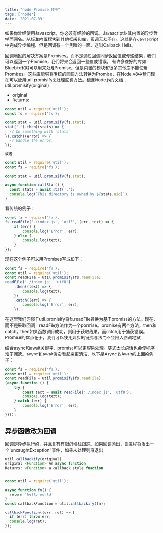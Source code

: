 ```yaml
---
title: "node Promise 转换"
tags: ['node']
date: '2021-07-09'
---
```


如果你曾经使用Javascript，你必须有经验的回调。Javascript以其内置的异步哲学而闻名。从标准内置模块到其他框架和库，回调无处不在。这就是在Javascript中完成异步编程。但是回调有一个黑暗的一面。这叫Callback Hells。

回调地狱的解决方案是Promises。而不是通过回调同步返回值或传递结果，我们可以返回一个Promise，我们将来会返回一些值或错误。 有许多像好的库如Bluebird和Q可以用来处理Promise。但是内置的模块和很多其他库不能使用Promises。这些库能够将传统的回调方法转换为Promise，在Node v8中我们现在可以使用util.promisify来处理回调方法。根据Node.js的文档：
util.promisify(original)
+ original <Function>
+ Returns: <Function>

```js
const util = require('util');
const fs = require('fs');

const stat = util.promisify(fs.stat);
stat('.').then((stats) => {
  // Do something with `stats`
}).catch((error) => {
  // Handle the error.
});

或者

const util = require('util');
const fs = require('fs');

const stat = util.promisify(fs.stat);

async function callStat() {
  const stats = await stat('.');
  console.log(`This directory is owned by ${stats.uid}`);
}
```

看传统的例子：

```js
const fs = require('fs');
fs.readFile('./index.js', 'utf8', (err, text) => {
    if (err) {
        console.log('Error', err);
    } else {
        console.log(text);
    }
});
```

现在这个例子可以用Promises写成如下：
```js
const fs = require('fs');
const util = require('util');
const readFile = util.promisify(fs.readFile);
readFile('./index.js', 'utf8')
    .then((text) => {
        console.log(text);
    })
    .catch((err) => {
        console.log('Error', err);
    });
```
在这里我们习惯于util.promisify将fs.readFile转换为基于promise的方法。现在，而不是采取回调，readFile方法作为一个pormise。promise有两个方法，then和catch。then如果函数调用成功，则用于获取结果。而catch用于捕获错误。Promise的优点在于，我们可以使用异步的链式写法而不会陷入回调地狱

结合async和await关键字，promise可以更容易处理。链式太长的话也会使程序难于阅读。async和await使它看起来更清洁。以下是Async＆Await的上面的例子：

```js
const fs = require('fs');
const util = require('util');
const readFile = util.promisify(fs.readFile);
(async function () {
    try {
        const text = await readFile('./index.js', 'utf8');
        console.log(text);
    } catch (err) {
        console.log('Error', err);
    }
})();
```

##  异步函数改为回调
回调是异步执行的，并且具有有限的堆栈跟踪。如果回调抛出，则进程将发出一个'uncaughtException' 事件，如果未处理则将退出
```js
util.callbackify(original)
original <Function> An async function
Returns: <Function> a callback style function


const util = require('util');

async function fn() {
  return 'hello world';
}
const callbackFunction = util.callbackify(fn);

callbackFunction((err, ret) => {
  if (err) throw err;
  console.log(ret);
});
```
